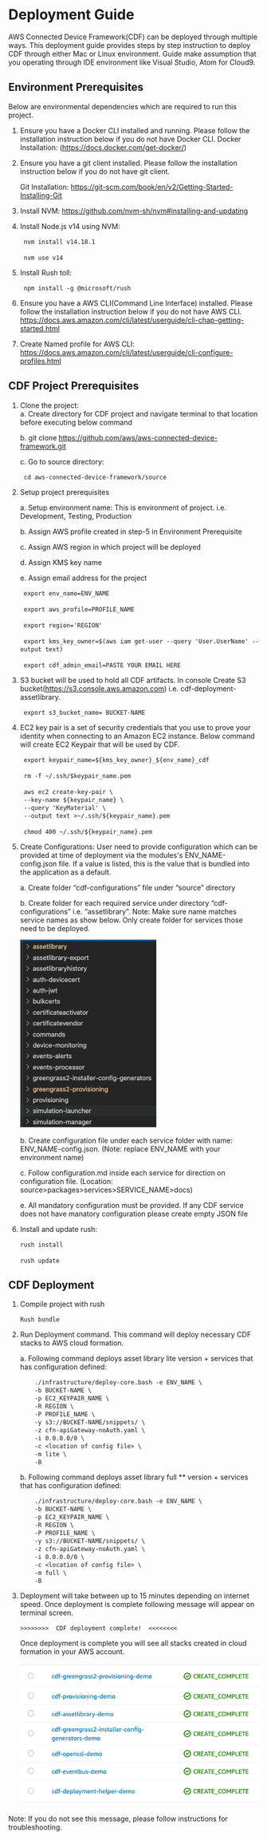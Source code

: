 # Deployment Guide
AWS Connected Device Framework(CDF) can be deployed through multiple ways. This deployment guide provides steps by step instruction to deploy CDF through either Mac or Linux environment. Guide make assumption that you operating through IDE environment like Visual Studio, Atom for Cloud9.   

## Environment Prerequisites
Below are environmental dependencies which are required to run this project. 
1. Ensure  you have a Docker CLI installed and running. Please follow the installation instruction below if you do not have Docker CLI.
    Docker Installation:  (https://docs.docker.com/get-docker/)
   
2. Ensure  you have a git client installed. Please follow the installation instruction below if you do not have git client.

    Git Installation:  https://git-scm.com/book/en/v2/Getting-Started-Installing-Git

3. Install NVM: 
	https://github.com/nvm-sh/nvm#installing-and-updating

4. Install Node.js v14 using NVM:
        
        nvm install v14.18.1 
        
        nvm use v14
 
5. Install Rush toll:
	
        npm install -g @microsoft/rush

6. Ensure  you have a AWS CLI(Command Line Interface) installed. Please follow the installation instruction below if you do not have AWS CLI.
    https://docs.aws.amazon.com/cli/latest/userguide/cli-chap-getting-started.html

7. Create Named profile for AWS CLI:
    https://docs.aws.amazon.com/cli/latest/userguide/cli-configure-profiles.html
 		
## CDF Project Prerequisites
1. Clone  the project:            
    a. Create directory for CDF project and navigate terminal to that location before executing below command

    b. git clone https://github.com/aws/aws-connected-device-framework.git

    c. Go to source directory:
        
        cd aws-connected-device-framework/source

2. Setup project prerequisites 

    a.	Setup environment name:  This is environment of project. i.e. Development, Testing, Production  
    
    b.	Assign AWS profile created in step-5 in Environment Prerequisite   
    
    c.	Assign AWS region in which project will be deployed
    
    d.	Assign KMS key name
    
    e.	Assign email address for the project     
        
        export env_name=ENV_NAME
        
        export aws_profile=PROFILE_NAME
    
        export region='REGION'

        export kms_key_owner=$(aws iam get-user --query 'User.UserName' --output text)
       
        export cdf_admin_email=PASTE YOUR EMAIL HERE
        
7. S3 bucket will be used to hold all CDF artifacts.  In console Create S3 bucket(https://s3.console.aws.amazon.com) i.e. cdf-deployment-assetlibrary. 
	
        export s3_bucket_name= BUCKET-NAME

8. EC2 key pair is a set of security credentials that you use to prove your identity when connecting to an Amazon EC2 instance. Below command will create EC2 Keypair that will be used by CDF. 
        
        export keypair_name=${kms_key_owner}_${env_name}_cdf
        
        rm -f ~/.ssh/$keypair_name.pem
        
        aws ec2 create-key-pair \
        --key-name ${keypair_name} \
        --query 'KeyMaterial' \
        --output text >~/.ssh/${keypair_name}.pem
        
        chmod 400 ~/.ssh/${keypair_name}.pem
        
9. Create Configurations: User need to provide configuration which  can be provided at time of deployment via the modules's ENV_NAME-config.json file. If a value is listed, this is the value that is bundled into the application as a default. 

    a.	Create folder “cdf-configurations” file under “source” directory 

    b. Create folder for each required service  under directory “cdf-configurations” i.e. “assetlibrary”.  Note: Make sure name matches service names as show below. Only create folder for services those need to be deployed.

    ![Dependencies](images/cdf-services.png)
        
    b.	Create configuration file under each service folder with name: ENV_NAME-config.json.  (Note: replace ENV_NAME with your environment name) 

    c.	Follow configuration.md inside each service for direction on configuration file. (Location: source>packages>services>SERVICE_NAME>docs)

    e. All mandatory configuration must be provided. If any CDF service does not have manatory configuration please create empty JSON file

10. Install and update rush:
        
        rush install
        
        rush update
        
## CDF Deployment
 
1.	Compile project with rush

        Rush bundle
 
2.	Run Deployment command. This command will deploy necessary CDF stacks  to AWS cloud formation.

	a. Following command deploys asset library lite version + services that has configuration defined:
        
            ./infrastructure/deploy-core.bash -e ENV_NAME \
            -b BUCKET-NAME \
            -p EC2_KEYPAIR_NAME \
            -R REGION \
            -P PROFILE_NAME \
            -y s3://BUCKET-NAME/snippets/ \
            -z cfn-apiGateway-noAuth.yaml \
            -i 0.0.0.0/0 \
            -c <location of config file> \
            -m lite \
            -B
	
	b. Following command deploys asset library full ** version + services that has configuration defined:
        
            ./infrastructure/deploy-core.bash -e ENV_NAME \
            -b BUCKET-NAME \
            -p EC2_KEYPAIR_NAME \
            -R REGION \
            -P PROFILE_NAME \
            -y s3://BUCKET-NAME/snippets/ \
            -z cfn-apiGateway-noAuth.yaml \
            -i 0.0.0.0/0 \
            -c <location of config file> \
            -m full \
            -B
	    
3.	Deployment will take between up to 15 minutes depending on internet speed.  Once deployment is complete following message will appear on terminal screen.
        
        >>>>>>>>  CDF deployment complete!  <<<<<<<<
	
    Once   deployment is complete you will see all stacks created in cloud formation  in your AWS account.  
    
       ![Dependencies](images/cdf-deployment-cloudformation.png)

Note: If you do not see this message, please follow instructions for troubleshooting.  


   


